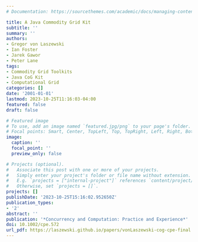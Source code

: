 ```yaml
---
# Documentation: https://sourcethemes.com/academic/docs/managing-content/

title: A Java Commodity Grid Kit
subtitle: ''
summary: ''
authors:
- Gregor von Laszewski
- Ian Foster
- Jarek Gawor
- Peter Lane
tags:
- Commodity Grid Toolkits
- Java CoG Kit
- Computational Grid
categories: []
date: '2001-01-01'
lastmod: 2023-10-25T11:16:03-04:00
featured: false
draft: false

# Featured image
# To use, add an image named `featured.jpg/png` to your page's folder.
# Focal points: Smart, Center, TopLeft, Top, TopRight, Left, Right, BottomLeft, Bottom, BottomRight.
image:
  caption: ''
  focal_point: ''
  preview_only: false

# Projects (optional).
#   Associate this post with one or more of your projects.
#   Simply enter your project's folder or file name without extension.
#   E.g. `projects = ["internal-project"]` references `content/project/deep-learning/index.md`.
#   Otherwise, set `projects = []`.
projects: []
publishDate: '2023-10-25T15:16:02.952650Z'
publication_types:
- '2'
abstract: ''
publication: '*Concurrency and Computation: Practice and Experience*'
doi: 10.1002/cpe.572
url_pdf: https://laszewski.github.io/papers/vonLaszewski-cog-cpe-final.pdf
---
```

